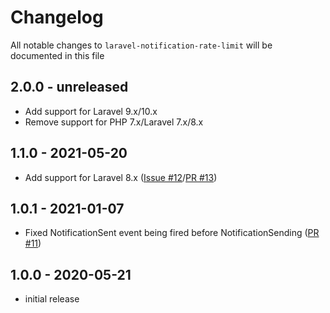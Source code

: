 # Changelog

All notable changes to `laravel-notification-rate-limit` will be documented in this file

## 2.0.0 - unreleased

- Add support for Laravel 9.x/10.x
- Remove support for PHP 7.x/Laravel 7.x/8.x

## 1.1.0 - 2021-05-20

- Add support for Laravel 8.x ([Issue #12](https://github.com/jamesmills/laravel-notification-rate-limit/issues/12)/[PR #13](https://github.com/jamesmills/laravel-notification-rate-limit/pull/13))

## 1.0.1 - 2021-01-07

- Fixed NotificationSent event being fired before NotificationSending ([PR #11](https://github.com/jamesmills/laravel-notification-rate-limit/pull/11))

## 1.0.0 - 2020-05-21

- initial release
